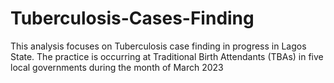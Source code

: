 # Tuberculosis-Cases-Finding
This analysis focuses on Tuberculosis case finding in progress in Lagos State. The practice is occurring at Traditional Birth Attendants (TBAs) in five local governments during the month of March 2023
